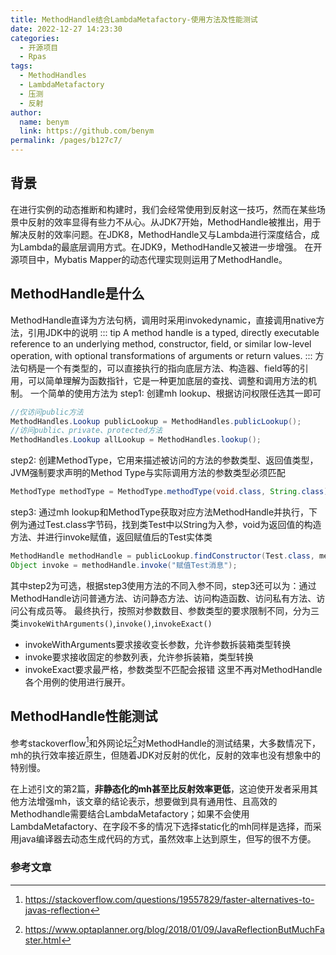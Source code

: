 ```yaml
---
title: MethodHandle结合LambdaMetafactory-使用方法及性能测试
date: 2022-12-27 14:23:30
categories: 
  - 开源项目
  - Rpas
tags: 
  - MethodHandles
  - LambdaMetafactory
  - 压测
  - 反射
author: 
  name: benym
  link: https://github.com/benym
permalink: /pages/b127c7/
---
```


## 背景
在进行实例的动态推断和构建时，我们会经常使用到反射这一技巧，然而在某些场景中反射的效率显得有些力不从心。从JDK7开始，MethodHandle被推出，用于解决反射的效率问题。在JDK8，MethodHandle又与Lambda进行深度结合，成为Lambda的最底层调用方式。在JDK9，MethodHandle又被进一步增强。
在开源项目中，Mybatis Mapper的动态代理实现则运用了MethodHandle。

## MethodHandle是什么
MethodHandle直译为方法句柄，调用时采用invokedynamic，直接调用native方法，引用JDK中的说明
::: tip
A method handle is a typed, directly executable reference to an underlying method, constructor, field, or similar low-level operation, with optional transformations of arguments or return values.
:::
方法句柄是一个有类型的，可以直接执行的指向底层方法、构造器、field等的引用，可以简单理解为函数指针，它是一种更加底层的查找、调整和调用方法的机制。
一个简单的使用方法为
step1: 创建mh lookup、根据访问权限任选其一即可
```java
//仅访问public方法
MethodHandles.Lookup publicLookup = MethodHandles.publicLookup();
//访问public、private、protected方法
MethodHandles.Lookup allLookup = MethodHandles.lookup();
```
step2: 创建MethodType，它用来描述被访问的方法的参数类型、返回值类型，JVM强制要求声明的Method Type与实际调用方法的参数类型必须匹配
```java
MethodType methodType = MethodType.methodType(void.class, String.class); // 即入参为String、返回为void类型
```
step3: 通过mh lookup和MethodType获取对应方法MethodHandle并执行，下例为通过Test.class字节码，找到类Test中以String为入参，void为返回值的构造方法、并进行invoke赋值，返回赋值后的Test实体类
```java
MethodHandle methodHandle = publicLookup.findConstructor(Test.class, methodType);
Object invoke = methodHandle.invoke("赋值Test消息");
```
其中step2为可选，根据step3使用方法的不同入参不同，step3还可以为：通过MethodHandle访问普通方法、访问静态方法、访问构造函数、访问私有方法、访问公有成员等。
最终执行，按照对参数数目、参数类型的要求限制不同，分为三类`invokeWithArguments()`,`invoke()`,`invokeExact()`
- invokeWithArguments要求接收变长参数，允许参数拆装箱类型转换
- invoke要求接收固定的参数列表，允许参拆装箱，类型转换
- invokeExact要求最严格，参数类型不匹配会报错
这里不再对MethodHandle各个用例的使用进行展开。

## MethodHandle性能测试

参考stackoverflow[^1]和外网论坛[^2]对MethodHandle的测试结果，大多数情况下，mh的执行效率接近原生，但随着JDK对反射的优化，反射的效率也没有想象中的特别慢。

在上述引文的第2篇，**非静态化的mh甚至比反射效率更低**，这迫使开发者采用其他方法增强mh，该文章的结论表示，想要做到具有通用性、且高效的Methodhandle需要结合LambdaMetafactory；如果不会使用LambdaMetafactory、在字段不多的情况下选择static化的mh同样是选择，而采用java编译器去动态生成代码的方式，虽然效率上达到原生，但写的很不方便。


### 参考文章

[^1]: <https://stackoverflow.com/questions/19557829/faster-alternatives-to-javas-reflection>
[^2]: <https://www.optaplanner.org/blog/2018/01/09/JavaReflectionButMuchFaster.html>